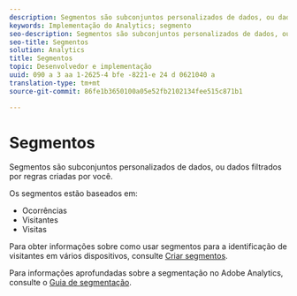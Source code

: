```yaml
---
description: Segmentos são subconjuntos personalizados de dados, ou dados filtrados por regras criadas por você.
keywords: Implementação do Analytics; segmento
seo-description: Segmentos são subconjuntos personalizados de dados, ou dados filtrados por regras criadas por você.
seo-title: Segmentos
solution: Analytics
title: Segmentos
topic: Desenvolvedor e implementação
uuid: 090 a 3 aa 1-2625-4 bfe -8221-e 24 d 0621040 a
translation-type: tm+mt
source-git-commit: 86fe1b3650100a05e52fb2102134fee515c871b1

---
```



# Segmentos

Segmentos são subconjuntos personalizados de dados, ou dados filtrados por regras criadas por você.

Os segmentos estão baseados em:

* Ocorrências
* Visitantes
* Visitas

Para obter informações sobre como usar segmentos para a identificação de visitantes em vários dispositivos, consulte [Criar segmentos](../../implement/js-implementation/xdevice-visid/segments.md#concept_77F0A880A6BA4A919A233DAF9D0D6FB5).

Para informações aprofundadas sobre a segmentação no Adobe Analytics, consulte o [Guia de segmentação](https://marketing.adobe.com/resources/help/en_US/analytics/segment/).
